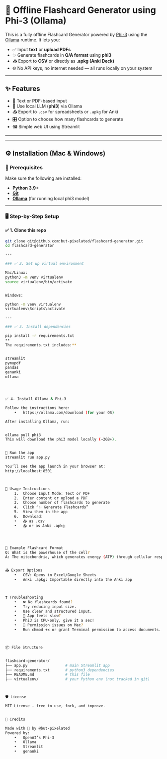 # 🧠 Offline Flashcard Generator using Phi-3 (Ollama)

This is a fully offline Flashcard Generator powered by [Phi-3](https://ollama.com/library/phi3) using the [Ollama](https://ollama.com) runtime. It lets you:

- ✅ Input **text** or **upload PDFs**
- ✨ Generate flashcards in **Q/A format** using **phi3**
- 📥 Export to **CSV** or directly as **.apkg (Anki Deck)**
- 🌐 No API keys, no internet needed — all runs locally on your system

---

## ✨ Features

- 💬 Text or PDF-based input
- 🔁 Use local LLM (**phi3**) via Ollama
- 📤 Export to `.csv` for spreadsheets or `.apkg` for Anki
- 🎛️ Option to choose how many flashcards to generate
- 🖼️ Simple web UI using Streamlit

---

---

## ⚙️ Installation (Mac & Windows)

### 🔧 Prerequisites

Make sure the following are installed:

- **Python 3.9+**
- **[Git](https://git-scm.com/downloads)**
- **[Ollama](https://ollama.com)** (for running local phi3 model)

---

### 🖥️ Step-by-Step Setup

#### ✅ 1. Clone this repo

```bash
git clone git@github.com:but-pixelated/flashcard-generator.git
cd flashcard-generator

---

### ✅ 2. Set up virtual environment

Mac/Linux:
python3 -m venv virtualenv
source virtualenv/bin/activate


Windows:

python -m venv virtualenv
virtualenv\Scripts\activate

---

### ✅ 3. Install dependencies

pip install -r requirements.txt
**
The requirements.txt includes:**


streamlit
pymupdf
pandas
genanki
ollama




✅ 4. Install Ollama & Phi-3

Follow the instructions here:
	•	https://ollama.com/download (for your OS)

After installing Ollama, run:


ollama pull phi3
This will download the phi3 model locally (~2GB+).


🚀 Run the app
streamlit run app.py

You’ll see the app launch in your browser at:
http://localhost:8501



🧪 Usage Instructions
	1.	Choose Input Mode: Text or PDF
	2.	Enter content or upload a PDF
	3.	Choose number of flashcards to generate
	4.	Click “✨ Generate Flashcards”
	5.	View them in the app
	6.	Download:
	•	📥 as .csv
	•	📤 or as Anki .apkg




🧠 Example Flashcard Format
Q: What is the powerhouse of the cell?
A: The mitochondria, which generates energy (ATP) through cellular respiration.


📤 Export Options
	•	CSV: Opens in Excel/Google Sheets
	•	Anki .apkg: Importable directly into the Anki app



❓ Troubleshooting
	•	❌ No flashcards found?
	•	Try reducing input size.
	•	Use clear and structured input.
	•	🐌 App feels slow?
	•	Phi3 is CPU-only, give it a sec!
	•	🐛 Permission issues on Mac?
	•	Run chmod +x or grant Terminal permission to access documents.



📦 File Structure


flashcard-generator/
├── app.py                 # main Streamlit app
├── requirements.txt       # python3 dependencies
├── README.md              # this file
├── virtualenv/            # your Python env (not tracked in git)



🛡️ License

MIT License – free to use, fork, and improve.


🙌 Credits

Made with 💙 by @but-pixelated
Powered by:
	•	OpenAI’s Phi-3
	•	Ollama
	•	Streamlit
	•	genanki















